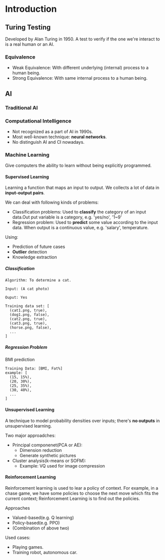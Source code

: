 # Introduction

## Turing Testing
Developed by Alan Turing in 1950. A test to verify if the one we're interact to is a real human or an AI.

### Equivalence
- Weak Equivalence: With different underlying (internal) process to a human being.
- Strong Equivalence: With same internal process to a human being.

## AI
### Traditional AI

### Computational Intelligence
- Not recognized as a part of AI in 1990s.
- Most well-known technique: **neural networks**.
- No distinguish AI and CI nowadays.

### Machine Learning
Give computers the ability to learn without being explicitly programmed.
#### Supervised Learning
Learning a function that maps an input to output. We collects a lot of data in **input-output pairs**.

We can deal with following kinds of problems:
- Classification problems: Used to **classify** the category of an input data.Out put variable is a category, e.g. 'yes/no', '1~9'
- Regression problem: Used to **predict** some value according to the input data. When output is a continuous value, e.g. 'salary', temperature.

Using:
- Prediction of future cases
- **Outlier** detection
- Knowledge extraction

##### Classification
```
Algorithm: To determine a cat.

Input: (A cat photo)

Ouput: Yes

Training data set: [
  (cat1.png, true),
  (dog1.png, false),
  (cat2.png, true),
  (cat3.png, true),
  (horse.png, false),
  ...
]
```

##### Regression Problem
BMI prediction
```
Training Data: [BMI, Fat%]
example: [
  (15, 15%),
  (20, 30%),
  (25, 35%),
  (30, 40%),
  ...
]
```

#### Unsupervised Learning
A technique to model probability densities over inputs; there's **no outputs** in unsupervised learning.

Two major approadches:
- Principal componenet(PCA or AE):
  - Dimension reduction
  - Generate synthetic pictures
- Cluster analysis(k-means or SOFM):
  - Example: VQ used for image compression

#### Reinforcement Learning
Reinforcement learning is used to lear a policy of context. For example, in a chase game, we have some policies to choose the next move which fits the current context; Reinforcement Learning is to find out the policies.

Approaches
- Valued-based(e.g. Q learning)
- Policy-based(e.g. PPO)
- (Combination of above two)

Used cases:
- Playing games.
- Training robot, autonomous car.
